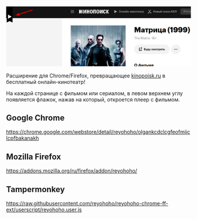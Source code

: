 ![Image](https://raw.githubusercontent.com/reyohoho/reyohoho-chrome-ext/master/images/banner.png)

Расширение для Chrome/Firefox, превращающее [kinopoisk.ru](https://www.kinopoisk.ru/) в бесплатный онлайн-кинотеатр!

На каждой странице с фильмом или сериалом, в левом верхнем углу появляется флажок, нажав на который, откроется плеер с фильмом.

## Google Chrome
https://chrome.google.com/webstore/detail/reyohoho/olgankcdclcgfeofmijclcpfbakanakh

## Mozilla Firefox
https://addons.mozilla.org/ru/firefox/addon/reyohoho/

## Tampermonkey
https://raw.githubusercontent.com/reyohoho/reyohoho-chrome-ff-ext/userscript/reyohoho.user.js
